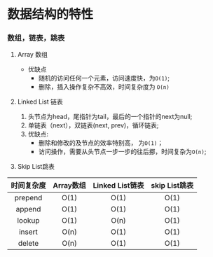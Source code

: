 # 数据结构的特性
### 数组，链表，跳表
1. Array 数组
    - 优缺点
        - 随机的访问任何一个元素，访问速度快，为`O(1)`;
        - 删除，插入操作复杂不高效，时间复杂度为 `O(n)`
2. Linked List 链表
	1. 头节点为head，尾指针为tail，最后的一个指针的next为null;
	2. 单链表（next），双链表(next, prev)，循环链表;
	3. 优缺点: 
		- 删除和修改的及节点的效率特别高， 为`O(1)`；
		- 访问操作，需要从头节点一步一步的往后挪，时间复杂为`O(n)`;
    
3. Skip List跳表

| 时间复杂度 | Array数组| Linked List链表| skip List跳表|
|:-----:| :-----:| :-----:| :-----: |
| prepend | O(1) | O(1)	| O(1) |
| append | O(1)	| O(1) | O(1) |
| lookup | O(1)	| O(n) | O(1) |
| insert | O(n)	| O(1) | O(1) |
| delete | O(n)	| O(1) | O(1) |

